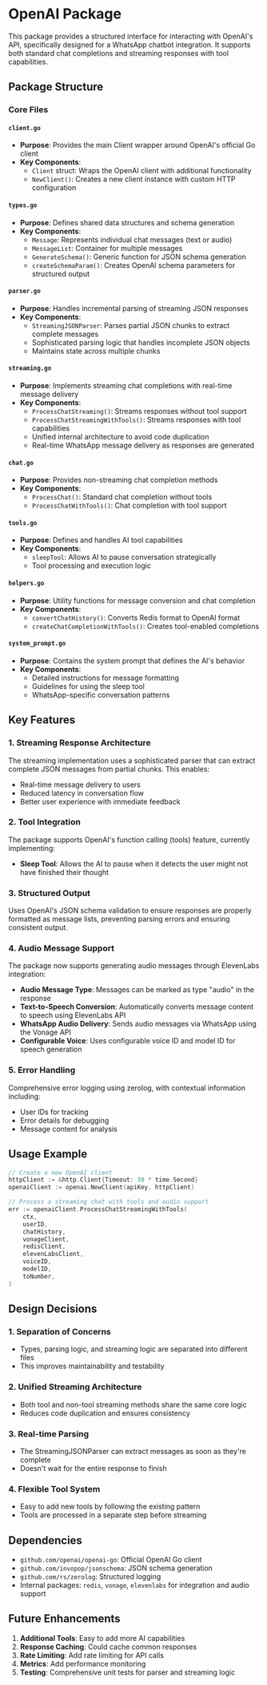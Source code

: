# OpenAI Package

This package provides a structured interface for interacting with OpenAI's API, specifically designed for a WhatsApp chatbot integration. It supports both standard chat completions and streaming responses with tool capabilities.

## Package Structure

### Core Files

#### `client.go`
- **Purpose**: Provides the main Client wrapper around OpenAI's official Go client
- **Key Components**:
  - `Client` struct: Wraps the OpenAI client with additional functionality
  - `NewClient()`: Creates a new client instance with custom HTTP configuration

#### `types.go`
- **Purpose**: Defines shared data structures and schema generation
- **Key Components**:
  - `Message`: Represents individual chat messages (text or audio)
  - `MessageList`: Container for multiple messages
  - `GenerateSchema()`: Generic function for JSON schema generation
  - `createSchemaParam()`: Creates OpenAI schema parameters for structured output

#### `parser.go`
- **Purpose**: Handles incremental parsing of streaming JSON responses
- **Key Components**:
  - `StreamingJSONParser`: Parses partial JSON chunks to extract complete messages
  - Sophisticated parsing logic that handles incomplete JSON objects
  - Maintains state across multiple chunks

#### `streaming.go`
- **Purpose**: Implements streaming chat completions with real-time message delivery
- **Key Components**:
  - `ProcessChatStreaming()`: Streams responses without tool support
  - `ProcessChatStreamingWithTools()`: Streams responses with tool capabilities
  - Unified internal architecture to avoid code duplication
  - Real-time WhatsApp message delivery as responses are generated

#### `chat.go`
- **Purpose**: Provides non-streaming chat completion methods
- **Key Components**:
  - `ProcessChat()`: Standard chat completion without tools
  - `ProcessChatWithTools()`: Chat completion with tool support

#### `tools.go`
- **Purpose**: Defines and handles AI tool capabilities
- **Key Components**:
  - `sleepTool`: Allows AI to pause conversation strategically
  - Tool processing and execution logic

#### `helpers.go`
- **Purpose**: Utility functions for message conversion and chat completion
- **Key Components**:
  - `convertChatHistory()`: Converts Redis format to OpenAI format
  - `createChatCompletionWithTools()`: Creates tool-enabled completions

#### `system_prompt.go`
- **Purpose**: Contains the system prompt that defines the AI's behavior
- **Key Components**:
  - Detailed instructions for message formatting
  - Guidelines for using the sleep tool
  - WhatsApp-specific conversation patterns

## Key Features

### 1. Streaming Response Architecture
The streaming implementation uses a sophisticated parser that can extract complete JSON messages from partial chunks. This enables:
- Real-time message delivery to users
- Reduced latency in conversation flow
- Better user experience with immediate feedback

### 2. Tool Integration
The package supports OpenAI's function calling (tools) feature, currently implementing:
- **Sleep Tool**: Allows the AI to pause when it detects the user might not have finished their thought

### 3. Structured Output
Uses OpenAI's JSON schema validation to ensure responses are properly formatted as message lists, preventing parsing errors and ensuring consistent output.

### 4. Audio Message Support
The package now supports generating audio messages through ElevenLabs integration:
- **Audio Message Type**: Messages can be marked as type "audio" in the response
- **Text-to-Speech Conversion**: Automatically converts message content to speech using ElevenLabs API
- **WhatsApp Audio Delivery**: Sends audio messages via WhatsApp using the Vonage API
- **Configurable Voice**: Uses configurable voice ID and model ID for speech generation

### 5. Error Handling
Comprehensive error logging using zerolog, with contextual information including:
- User IDs for tracking
- Error details for debugging
- Message content for analysis

## Usage Example

```go
// Create a new OpenAI client
httpClient := &http.Client{Timeout: 30 * time.Second}
openaiClient := openai.NewClient(apiKey, httpClient)

// Process a streaming chat with tools and audio support
err := openaiClient.ProcessChatStreamingWithTools(
    ctx,
    userID,
    chatHistory,
    vonageClient,
    redisClient,
    elevenLabsClient,
    voiceID,
    modelID,
    toNumber,
)
```

## Design Decisions

### 1. Separation of Concerns
- Types, parsing logic, and streaming logic are separated into different files
- This improves maintainability and testability

### 2. Unified Streaming Architecture
- Both tool and non-tool streaming methods share the same core logic
- Reduces code duplication and ensures consistency

### 3. Real-time Parsing
- The StreamingJSONParser can extract messages as soon as they're complete
- Doesn't wait for the entire response to finish

### 4. Flexible Tool System
- Easy to add new tools by following the existing pattern
- Tools are processed in a separate step before streaming

## Dependencies

- `github.com/openai/openai-go`: Official OpenAI Go client
- `github.com/invopop/jsonschema`: JSON schema generation
- `github.com/rs/zerolog`: Structured logging
- Internal packages: `redis`, `vonage`, `elevenlabs` for integration and audio support

## Future Enhancements

1. **Additional Tools**: Easy to add more AI capabilities
2. **Response Caching**: Could cache common responses
3. **Rate Limiting**: Add rate limiting for API calls
4. **Metrics**: Add performance monitoring
5. **Testing**: Comprehensive unit tests for parser and streaming logic 
